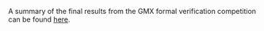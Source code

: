 A summary of the final results from the GMX formal verification competition can be found [here](https://docs.google.com/spreadsheets/d/1rd51MXMtwMKPUxvzdIWZh4ysL-AgJqKF4mPsGuzSp-k/edit?usp=sharing).
